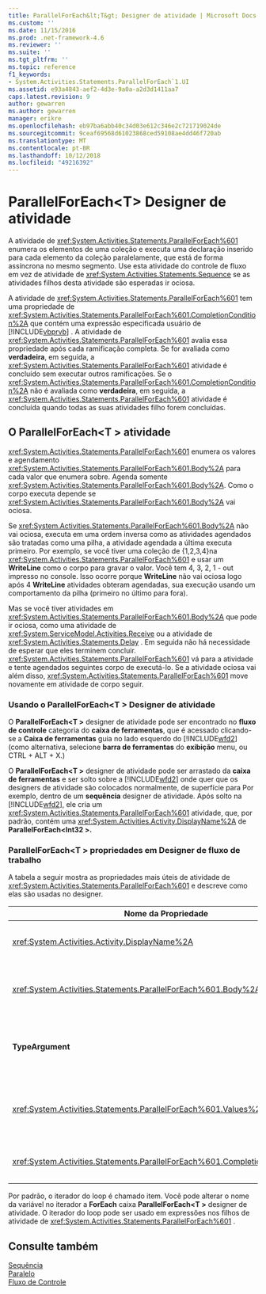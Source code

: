 ```yaml
---
title: ParallelForEach&lt;T&gt; Designer de atividade | Microsoft Docs
ms.custom: ''
ms.date: 11/15/2016
ms.prod: .net-framework-4.6
ms.reviewer: ''
ms.suite: ''
ms.tgt_pltfrm: ''
ms.topic: reference
f1_keywords:
- System.Activities.Statements.ParallelForEach`1.UI
ms.assetid: e93a4843-aef2-4d3e-9a0a-a2d3d1411aa7
caps.latest.revision: 9
author: gewarren
ms.author: gewarren
manager: erikre
ms.openlocfilehash: eb97ba6abb40c34d03e612c346e2c721719024de
ms.sourcegitcommit: 9ceaf69568d61023868ced59108ae4dd46f720ab
ms.translationtype: MT
ms.contentlocale: pt-BR
ms.lasthandoff: 10/12/2018
ms.locfileid: "49216392"
---
```

# <a name="parallelforeachlttgt-activity-designer"></a>ParallelForEach&lt;T&gt; Designer de atividade
A atividade de <xref:System.Activities.Statements.ParallelForEach%601> enumera os elementos de uma coleção e executa uma declaração inserido para cada elemento da coleção paralelamente, que está de forma assíncrona no mesmo segmento. Use esta atividade do controle de fluxo em vez de atividade de <xref:System.Activities.Statements.Sequence> se as atividades filhos desta atividade são esperadas ir ociosa.  
  
 A atividade de <xref:System.Activities.Statements.ParallelForEach%601> tem uma propriedade de <xref:System.Activities.Statements.ParallelForEach%601.CompletionCondition%2A> que contém uma expressão especificada usuário de [!INCLUDE[vbprvb](../includes/vbprvb-md.md)] . A atividade de <xref:System.Activities.Statements.ParallelForEach%601> avalia essa propriedade após cada ramificação completa. Se for avaliada como **verdadeira**, em seguida, a <xref:System.Activities.Statements.ParallelForEach%601> atividade é concluído sem executar outros ramificações. Se o <xref:System.Activities.Statements.ParallelForEach%601.CompletionCondition%2A> não é avaliada como **verdadeira**, em seguida, a <xref:System.Activities.Statements.ParallelForEach%601> atividade é concluída quando todas as suas atividades filho forem concluídas.  
  
## <a name="the-parallelforeacht-activity"></a>O ParallelForEach\<T > atividade  
 <xref:System.Activities.Statements.ParallelForEach%601> enumera os valores e agendamento <xref:System.Activities.Statements.ParallelForEach%601.Body%2A> para cada valor que enumera sobre. Agenda somente <xref:System.Activities.Statements.ParallelForEach%601.Body%2A>. Como o corpo executa depende se <xref:System.Activities.Statements.ParallelForEach%601.Body%2A> vai ociosa.  
  
 Se <xref:System.Activities.Statements.ParallelForEach%601.Body%2A> não vai ociosa, executa em uma ordem inversa como as atividades agendados são tratadas como uma pilha, a atividade agendada a última executa primeiro. Por exemplo, se você tiver uma coleção de {1,2,3,4}na <xref:System.Activities.Statements.ParallelForEach%601> e usar um **WriteLine** como o corpo para gravar o valor. Você tem 4, 3, 2, 1 - out impresso no console. Isso ocorre porque **WriteLine** não vai ociosa logo após 4 **WriteLine** atividades obteram agendadas, sua execução usando um comportamento da pilha (primeiro no último para fora).  
  
 Mas se você tiver atividades em <xref:System.Activities.Statements.ParallelForEach%601.Body%2A> que pode ir ociosa, como uma atividade de <xref:System.ServiceModel.Activities.Receive> ou a atividade de <xref:System.Activities.Statements.Delay> . Em seguida não há necessidade de esperar que eles terminem concluir. <xref:System.Activities.Statements.ParallelForEach%601> vá para a atividade e tente agendados seguintes corpo de executá-lo. Se a atividade ociosa vai além disso, <xref:System.Activities.Statements.ParallelForEach%601> move novamente em atividade de corpo seguir.  
  
### <a name="using-the-parallelforeacht-activity-designer"></a>Usando o ParallelForEach\<T > Designer de atividade  
 O **ParallelForEach\<T >** designer de atividade pode ser encontrado no **fluxo de controle** categoria do **caixa de ferramentas**, que é acessado clicando-se a  **Caixa de ferramentas** guia no lado esquerdo do [!INCLUDE[wfd2](../includes/wfd2-md.md)] (como alternativa, selecione **barra de ferramentas** do **exibição** menu, ou CTRL + ALT + X.)  
  
 O **ParallelForEach\<T >** designer de atividade pode ser arrastado da **caixa de ferramentas** e ser solto sobre a [!INCLUDE[wfd2](../includes/wfd2-md.md)] onde quer que os designers de atividade são colocados normalmente, de superfície para Por exemplo, dentro de um **sequência** designer de atividade. Após solto na [!INCLUDE[wfd2](../includes/wfd2-md.md)], ele cria um <xref:System.Activities.Statements.ParallelForEach%601> atividade, que, por padrão, contém uma <xref:System.Activities.Activity.DisplayName%2A> de **ParallelForEach\<Int32 >.**  
  
### <a name="parallelforeacht-properties-in-the-workflow-designer"></a>ParallelForEach\<T > propriedades em Designer de fluxo de trabalho  
 A tabela a seguir mostra as propriedades mais úteis de atividade de <xref:System.Activities.Statements.ParallelForEach%601> e descreve como elas são usadas no designer.  
  
|Nome da Propriedade|Necessária|Uso|  
|-------------------|--------------|-----------|  
|<xref:System.Activities.Activity.DisplayName%2A>|False|Especifica o nome amigável para exibição do designer de atividade no cabeçalho. O valor padrão é **ParallelForEach\<Int32 >**. O valor pode ser editado no, opcionalmente, o **propriedades** grade ou diretamente no cabeçalho do designer de atividade.|  
|<xref:System.Activities.Statements.ParallelForEach%601.Body%2A>|False|A atividade a executar para cada item na coleção. Para adicionar o <xref:System.Activities.Statements.ParallelForEach%601.Body%2A> atividade, soltar uma atividade na caixa de ferramentas para o **corpo** caixa no **ParallelForEach\<T >** designer de atividade com o texto de dica "Descartar atividade aqui".|  
|**TypeArgument**|verdadeiro|O tipo dos itens na <xref:System.Activities.Statements.ParallelForEach%601.Values%2A> coleção especificada pelo parâmetro genérico *T*. Por padrão, **TypeArgument** é definido como **Int32**. Para alterar o tipo T na **ParallelForEach\<T >** designer de atividade, altere o valor da **TypeArgument** caixa de combinação na grade de propriedade.|  
|<xref:System.Activities.Statements.ParallelForEach%601.Values%2A>|verdadeiro|A coleção de itens para iterar. Para definir a <xref:System.Activities.Statements.ParallelForEach%601.Values%2A>, digite um [!INCLUDE[vbprvb](../includes/vbprvb-md.md)] expressão na **valores** caixa no **ForEach\<T >** designer de atividade na caixa com o texto de dica "Digite uma expressão de VB" ou no **Valores** caixa sobre o **propriedades** janela.|  
|<xref:System.Activities.Statements.ParallelForEach%601.CompletionCondition%2A>||Avaliado após cada iteração completa. Se avalia para retificar, então o agendada durante iterações é cancelado. Se esta propriedade não for definida, todas as instruções agendados executam até a conclusão.|  
  
 Por padrão, o iterador do loop é chamado item. Você pode alterar o nome da variável no iterador a **ForEach** caixa **ParallelForEach\<T >** designer de atividade. O iterador do loop pode ser usado em expressões nos filhos de atividade de <xref:System.Activities.Statements.ParallelForEach%601> .  
  
## <a name="see-also"></a>Consulte também  
 [Sequência](../workflow-designer/sequence-activity-designer.md)   
 [Paralelo](../workflow-designer/parallel-activity-designer.md)   
 [Fluxo de Controle](../workflow-designer/control-flow-activity-designers.md)